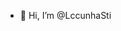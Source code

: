 - 👋 Hi, I’m @LccunhaSti

<!---
LccunhaSti/LccunhaSti is a ✨ special ✨ repository because its `README.md` (this file) appears on your GitHub profile.
You can click the Preview link to take a look at your changes.
--->
